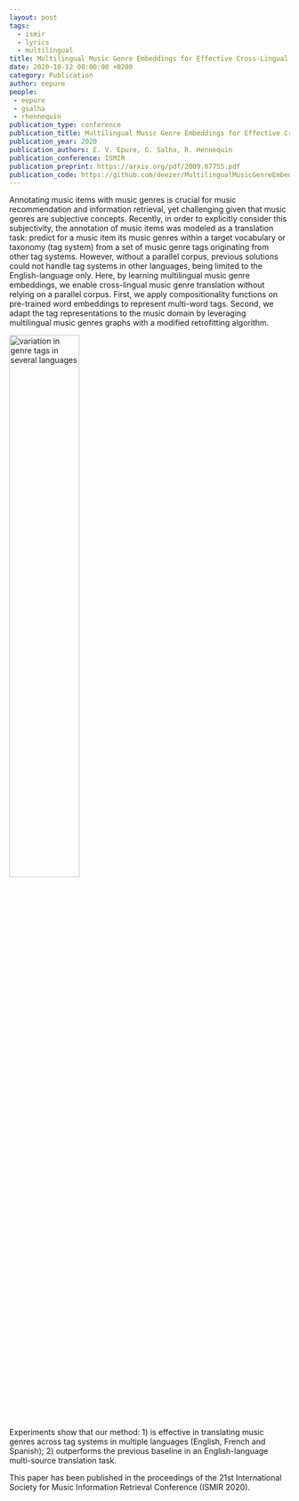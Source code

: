 ```yaml
---
layout: post
tags:
  - ismir
  - lyrics
  - multilingual
title: Multilingual Music Genre Embeddings for Effective Cross-Lingual Music Item Annotation
date: 2020-10-12 00:00:00 +0200
category: Publication
author: eepure
people:
 - eepure
 - gsalha
 - rhennequin
publication_type: conference
publication_title: Multilingual Music Genre Embeddings for Effective Cross-Lingual Music Item Annotation
publication_year: 2020
publication_authors: E. V. Epure, G. Salha, R. Hennequin
publication_conference: ISMIR
publication_preprint: https://arxiv.org/pdf/2009.07755.pdf
publication_code: https://github.com/deezer/MultilingualMusicGenreEmbedding
---
```


Annotating music items with music genres is crucial for music recommendation and information retrieval, yet challenging given that music genres are subjective concepts.
Recently, in order to explicitly consider this subjectivity, the annotation of music items was modeled as a translation task:
predict for a music item its music genres within a target vocabulary or taxonomy (tag system) from a set of music genre tags originating from other tag systems. 
However, without a parallel corpus, previous solutions could not handle tag systems in other languages, being limited to the English-language only.
Here, by learning multilingual music genre embeddings, we enable cross-lingual music genre translation without relying on a parallel corpus.
First, we apply compositionality functions on pre-trained word embeddings to represent multi-word tags.
Second, we adapt the tag representations to the music domain by leveraging multilingual music genres graphs with a modified retrofitting algorithm.

<div class="publication-illustration">
    <img
        style="width: 50%;"
        src="{{ '/static/images/publis/epure20ismir/results.png' | prepend: site.url }}"
        alt="variation in genre tags in several languages"/>
</div>

Experiments show that our method: 1) is effective in translating music genres across tag systems in multiple languages (English, French and Spanish);
2) outperforms the previous baseline in an English-language multi-source translation task.

This paper has been published in the proceedings of the 21st International Society for Music Information Retrieval Conference (ISMIR 2020).
